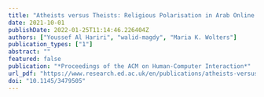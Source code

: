 ```yaml
---
title: "Atheists versus Theists: Religious Polarisation in Arab Online Communities"
date: 2021-10-01
publishDate: 2022-01-25T11:14:46.226404Z
authors: ["Youssef Al Hariri", "walid-magdy", "Maria K. Wolters"]
publication_types: ["1"]
abstract: ""
featured: false
publication: "*Proceedings of the ACM on Human-Computer Interaction*"
url_pdf: "https://www.research.ed.ac.uk/en/publications/atheists-versus-theists-religious-polarisation-in-arab-online-com"
doi: "10.1145/3479505"
---
```


